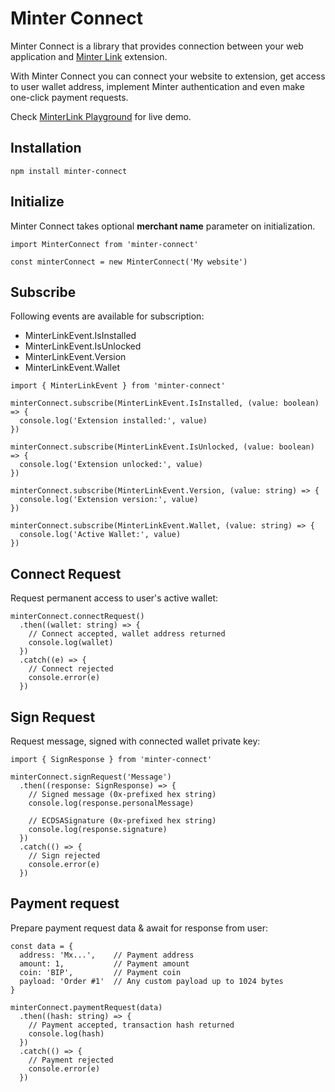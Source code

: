 # Minter Connect

Minter Connect is a library that provides connection between your web application and [Minter Link](https://github.com/minterscan/minter_link) extension.

With Minter Connect you can connect your website to extension, get access to user wallet address, implement Minter authentication and even make one-click payment requests.

Check [MinterLink Playground](https://github.com/minterscan/minter_link_playground) for live demo.

## Installation
```
npm install minter-connect
```

## Initialize
Minter Connect takes optional **merchant name** parameter on initialization.

```
import MinterConnect from 'minter-connect'

const minterConnect = new MinterConnect('My website')
```

## Subscribe
Following events are available for subscription:
* MinterLinkEvent.IsInstalled
* MinterLinkEvent.IsUnlocked
* MinterLinkEvent.Version
* MinterLinkEvent.Wallet

```
import { MinterLinkEvent } from 'minter-connect'

minterConnect.subscribe(MinterLinkEvent.IsInstalled, (value: boolean) => {
  console.log('Extension installed:', value)
})

minterConnect.subscribe(MinterLinkEvent.IsUnlocked, (value: boolean) => {
  console.log('Extension unlocked:', value)
})

minterConnect.subscribe(MinterLinkEvent.Version, (value: string) => {
  console.log('Extension version:', value)
})

minterConnect.subscribe(MinterLinkEvent.Wallet, (value: string) => {
  console.log('Active Wallet:', value)
})
```

## Connect Request
Request permanent access to  user's active wallet:

```
minterConnect.connectRequest()
  .then((wallet: string) => {
    // Connect accepted, wallet address returned
    console.log(wallet)
  })
  .catch((e) => {
    // Connect rejected
    console.error(e)
  })
```

## Sign Request
Request message, signed with connected wallet private key:

```
import { SignResponse } from 'minter-connect'

minterConnect.signRequest('Message')
  .then((response: SignResponse) => {
    // Signed message (0x-prefixed hex string)
    console.log(response.personalMessage)

    // ECDSASignature (0x-prefixed hex string)
    console.log(response.signature)
  })
  .catch(() => {
    // Sign rejected
    console.error(e)
  })
```

## Payment request
Prepare payment request data & await for response from user:

```
const data = {
  address: 'Mx...',    // Payment address
  amount: 1,           // Payment amount
  coin: 'BIP',         // Payment coin
  payload: 'Order #1'  // Any custom payload up to 1024 bytes
}

minterConnect.paymentRequest(data)
  .then((hash: string) => {
    // Payment accepted, transaction hash returned
    console.log(hash)
  })
  .catch(() => {
    // Payment rejected
    console.error(e)
  })
```
